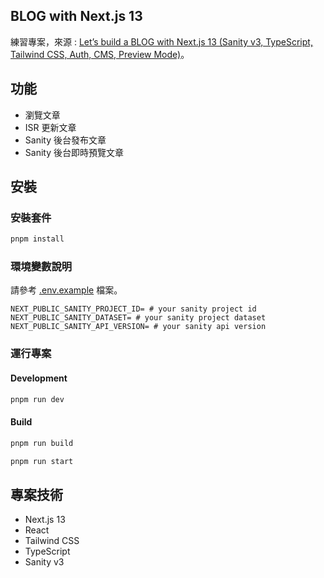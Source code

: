 ## BLOG with Next.js 13

練習專案，來源 : [Let’s build a BLOG with Next.js 13 (Sanity v3, TypeScript, Tailwind CSS, Auth, CMS, Preview Mode)](https://www.youtube.com/live/x3fCEPFgUSM?feature=share)。

## 功能

- 瀏覽文章
- ISR 更新文章
- Sanity 後台發布文章
- Sanity 後台即時預覽文章

## 安裝

### 安裝套件

```bash
pnpm install
```

### 環境變數說明

請參考 [.env.example]() 檔案。

```env
NEXT_PUBLIC_SANITY_PROJECT_ID= # your sanity project id
NEXT_PUBLIC_SANITY_DATASET= # your sanity project dataset
NEXT_PUBLIC_SANITY_API_VERSION= # your sanity api version
```

### 運行專案

#### Development
```bash
pnpm run dev
```

#### Build
```bash
pnpm run build
```
```bash
pnpm run start
```


## 專案技術

- Next.js 13
- React
- Tailwind CSS
- TypeScript
- Sanity v3

